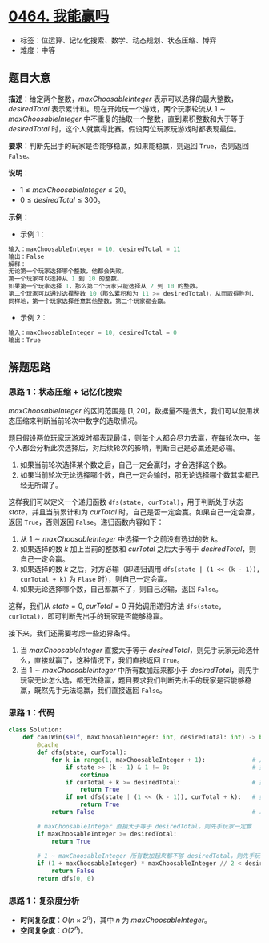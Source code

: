 # [0464. 我能赢吗](https://leetcode.cn/problems/can-i-win/)

- 标签：位运算、记忆化搜索、数学、动态规划、状态压缩、博弈
- 难度：中等

## 题目大意

**描述**：给定两个整数，$maxChoosableInteger$ 表示可以选择的最大整数，$desiredTotal$ 表示累计和。现在开始玩一个游戏，两个玩家轮流从 $1 \sim maxChoosableInteger$ 中不重复的抽取一个整数，直到累积整数和大于等于 $desiredTotal$ 时，这个人就赢得比赛。假设两位玩家玩游戏时都表现最佳。

**要求**：判断先出手的玩家是否能够稳赢，如果能稳赢，则返回 `True`，否则返回 `False`。

**说明**：

- $1 \le maxChoosableInteger \le 20$。
- $0 \le desiredTotal \le 300$。

**示例**：

- 示例 1：

```python
输入：maxChoosableInteger = 10, desiredTotal = 11
输出：False
解释：
无论第一个玩家选择哪个整数，他都会失败。
第一个玩家可以选择从 1 到 10 的整数。
如果第一个玩家选择 1，那么第二个玩家只能选择从 2 到 10 的整数。
第二个玩家可以通过选择整数 10（那么累积和为 11 >= desiredTotal），从而取得胜利.
同样地，第一个玩家选择任意其他整数，第二个玩家都会赢。
```

- 示例 2：

```python
输入：maxChoosableInteger = 10, desiredTotal = 0
输出：True
```

## 解题思路

### 思路 1：状态压缩 + 记忆化搜索

$maxChoosableInteger$ 的区间范围是 $[1, 20]$，数据量不是很大，我们可以使用状态压缩来判断当前轮次中数字的选取情况。

题目假设两位玩家玩游戏时都表现最佳，则每个人都会尽力去赢，在每轮次中，每个人都会分析此次选择后，对后续轮次的影响，判断自己是必赢还是必输。

1. 如果当前轮次选择某个数之后，自己一定会赢时，才会选择这个数。
2. 如果当前轮次无论选择哪个数，自己一定会输时，那无论选择哪个数其实都已经无所谓了。

这样我们可以定义一个递归函数 `dfs(state, curTotal)`，用于判断处于状态 $state$，并且当前累计和为 $curTotal$ 时，自己是否一定会赢。如果自己一定会赢，返回 `True`，否则返回 `False`。递归函数内容如下：

1. 从 $1 \sim maxChoosableInteger$ 中选择一个之前没有选过的数 $k$。
2. 如果选择的数 $k$ 加上当前的整数和 $curTotal$ 之后大于等于 $desiredTotal$，则自己一定会赢。
3. 如果选择的数 $k$ 之后，对方必输（即递归调用 `dfs(state | (1 << (k - 1)), curTotal + k)`  为 `Flase` 时），则自己一定会赢。
4. 如果无论选择哪个数，自己都赢不了，则自己必输，返回 `False`。

这样，我们从 $state = 0, curTotal = 0$ 开始调用递归方法 `dfs(state, curTotal)`，即可判断先出手的玩家是否能够稳赢。

接下来，我们还需要考虑一些边界条件。

1. 当 $maxChoosableInteger$ 直接大于等于 $desiredTotal$，则先手玩家无论选什么，直接就赢了，这种情况下，我们直接返回 `True`。
2. 当 $1 \sim maxChoosableInteger$ 中所有数加起来都小于 $desiredTotal$，则先手玩家无论怎么选，都无法稳赢，题目要求我们判断先出手的玩家是否能够稳赢，既然先手无法稳赢，我们直接返回 `False`。

### 思路 1：代码

```python
class Solution:
    def canIWin(self, maxChoosableInteger: int, desiredTotal: int) -> bool:
        @cache
        def dfs(state, curTotal):
            for k in range(1, maxChoosableInteger + 1):             # 从 1 ~ maxChoosableInteger 中选择一个数
                if state >> (k - 1) & 1 != 0:                       # 如果之前选过该数则跳过
                    continue
                if curTotal + k >= desiredTotal:                    # 如果选择了 k，累积整数和大于等于 desiredTotal，则该玩家一定赢
                    return True
                if not dfs(state | (1 << (k - 1)), curTotal + k):   # 如果当前选择了 k 之后，对手一定输，则当前玩家一定赢
                    return True
            return False                                            # 以上都赢不了的话，当前玩家一定输

        # maxChoosableInteger 直接大于等于 desiredTotal，则先手玩家一定赢
        if maxChoosableInteger >= desiredTotal:
            return True
            
        # 1 ~ maxChoosableInteger 所有数加起来都不够 desiredTotal，则先手玩家一定输
        if (1 + maxChoosableInteger) * maxChoosableInteger // 2 < desiredTotal:
            return False
        return dfs(0, 0)
```

### 思路 1：复杂度分析

- **时间复杂度**：$O(n \times 2^n)$，其中 $n$ 为 $maxChoosableInteger$。
- **空间复杂度**：$O(2^n)$。
